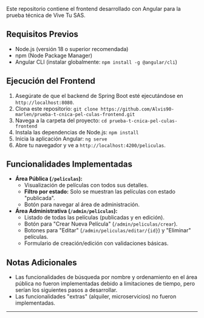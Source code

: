 Este repositorio contiene el frontend desarrollado con Angular para la prueba técnica de Vive Tu SAS.

## Requisitos Previos

* Node.js (versión 18 o superior recomendada)
* npm (Node Package Manager)
* Angular CLI (instalar globalmente: `npm install -g @angular/cli`)

## Ejecución del Frontend

1.  Asegúrate de que el backend de Spring Boot esté ejecutándose en `http://localhost:8080`.
2.  Clona este repositorio: `git clone https://github.com/Alvis90-marlen/prueba-t-cnica-pel-culas-frontend.git`
3.  Navega a la carpeta del proyecto: `cd prueba-t-cnica-pel-culas-frontend`
4.  Instala las dependencias de Node.js: `npm install`
5.  Inicia la aplicación Angular: `ng serve`
6.  Abre tu navegador y ve a `http://localhost:4200/peliculas`.

## Funcionalidades Implementadas

* **Área Pública (`/peliculas`):**
    * Visualización de películas con todos sus detalles.
    * **Filtro por estado:** Solo se muestran las películas con estado "publicada".
    * Botón para navegar al área de administración.
* **Área Administrativa (`/admin/peliculas`):**
    * Listado de todas las películas (publicadas y en edición).
    * Botón para "Crear Nueva Película" (`/admin/peliculas/crear`).
    * Botones para "Editar" (`/admin/peliculas/editar/{id}`) y "Eliminar" películas.
    * Formulario de creación/edición con validaciones básicas.

## Notas Adicionales

* Las funcionalidades de búsqueda por nombre y ordenamiento en el área pública no fueron implementadas debido a limitaciones de tiempo, pero serían los siguientes pasos a desarrollar.
* Las funcionalidades "extras" (alquiler, microservicios) no fueron implementadas.

---
